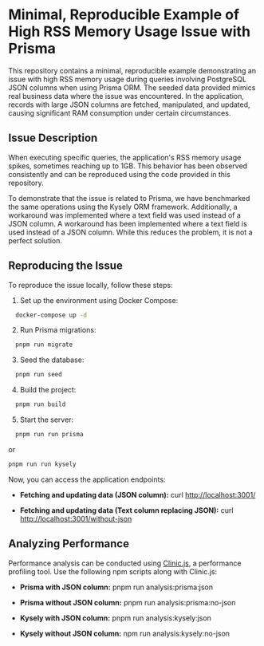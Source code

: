 # Minimal, Reproducible Example of High RSS Memory Usage Issue with Prisma

This repository contains a minimal, reproducible example demonstrating an issue with high RSS memory usage during queries involving PostgreSQL JSON columns when using Prisma ORM. The seeded data provided mimics real business data where the issue was encountered. In the application, records with large JSON columns are fetched, manipulated, and updated, causing significant RAM consumption under certain circumstances.

## Issue Description

When executing specific queries, the application's RSS memory usage spikes, sometimes reaching up to 1GB. This behavior has been observed consistently and can be reproduced using the code provided in this repository.

To demonstrate that the issue is related to Prisma, we have benchmarked the same operations using the Kysely ORM framework. Additionally, a workaround was implemented where a text field was used instead of a JSON column. A workaround has been implemented where a text field is used instead of a JSON column. While this reduces the problem, it is not a perfect solution.

## Reproducing the Issue

To reproduce the issue locally, follow these steps:

1. Set up the environment using Docker Compose:
```bash
  docker-compose up -d
```

2. Run Prisma migrations:
```bash
  pnpm run migrate
```

3. Seed the database:
```bash
  pnpm run seed
```

4. Build the project:
```bash
  pnpm run build
```

5. Start the server:
```bash
  pnpm run run prisma
```
or
```bash
pnpm run run kysely
```

Now, you can access the application endpoints:

- **Fetching and updating data (JSON column):**
  curl [http://localhost:3001/](http://localhost:3001/)

- **Fetching and updating data (Text column replacing JSON):**
  curl [http://localhost:3001/without-json](http://localhost:3001/without-json)


## Analyzing Performance

Performance analysis can be conducted using [Clinic.js](https://clinicjs.org/doctor/), a performance profiling tool. Use the following npm scripts along with Clinic.js:

- **Prisma with JSON column:**
  pnpm run analysis:prisma:json

- **Prisma without JSON column:**
  pnpm run analysis:prisma:no-json

- **Kysely with JSON column:**
  pnpm run analysis:kysely:json

- **Kysely without JSON column:**
  npm run analysis:kysely:no-json

